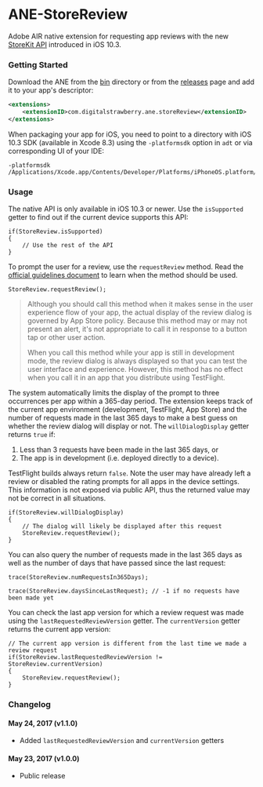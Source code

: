 # ANE-StoreReview

Adobe AIR native extension for requesting app reviews with the new [StoreKit API](https://developer.apple.com/app-store/ratings-and-reviews/) introduced in iOS 10.3.

### Getting Started

Download the ANE from the [bin](bin/) directory or from the [releases](../../releases/) page and add it to your app's descriptor:

```xml
<extensions>
    <extensionID>com.digitalstrawberry.ane.storeReview</extensionID>
</extensions>
```

When packaging your app for iOS, you need to point to a directory with iOS 10.3 SDK (available in Xcode 8.3) using the `-platformsdk` option in `adt` or via corresponding UI of your IDE:

```
-platformsdk /Applications/Xcode.app/Contents/Developer/Platforms/iPhoneOS.platform/Developer/SDKs/iPhoneOS10.3.sdk
```

### Usage

The native API is only available in iOS 10.3 or newer. Use the `isSupported` getter to find out if the current device supports this API:

```as3
if(StoreReview.isSupported)
{
    // Use the rest of the API
}
```

To prompt the user for a review, use the `requestReview` method. Read the [official guidelines document](https://developer.apple.com/ios/human-interface-guidelines/interaction/ratings-and-reviews/) to learn when the method should be used.

```as3
StoreReview.requestReview();
```

> Although you should call this method when it makes sense in the user experience flow of your app, the actual display of the review dialog is governed by App Store policy. Because this method may or may not present an alert, it's not appropriate to call it in response to a button tap or other user action.
>
> When you call this method while your app is still in development mode, the review dialog is always displayed so that you can test the user interface and experience. However, this method has no effect when you call it in an app that you distribute using TestFlight.

The system automatically limits the display of the prompt to three occurrences per app within a 365-day period. The extension keeps track of the current app environment (development, TestFlight, App Store) and the number of requests made in the last 365 days to make a best guess on whether the review dialog will display or not. The `willDialogDisplay` getter returns `true` if:

  1. Less than 3 requests have been made in the last 365 days, or
  2. The app is in development (i.e. deployed directly to a device).

TestFlight builds always return `false`. Note the user may have already left a review or disabled the rating prompts for all apps in the device settings. This information is not exposed via public API, thus the returned value may not be correct in all situations.

```as3
if(StoreReview.willDialogDisplay)
{
    // The dialog will likely be displayed after this request
    StoreReview.requestReview();
}
```

You can also query the number of requests made in the last 365 days as well as the number of days that have passed since the last request:

```as3
trace(StoreReview.numRequestsIn365Days);

trace(StoreReview.daysSinceLastRequest); // -1 if no requests have been made yet
```

You can check the last app version for which a review request was made using the `lastRequestedReviewVersion` getter. The `currentVersion` getter returns the current app version:

```as3
// The current app version is different from the last time we made a review request
if(StoreReview.lastRequestedReviewVersion != StoreReview.currentVersion)
{
    StoreReview.requestReview();
}
```

### Changelog

#### May 24, 2017 (v1.1.0)

* Added `lastRequestedReviewVersion` and `currentVersion` getters

#### May 23, 2017 (v1.0.0)

* Public release
